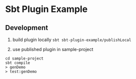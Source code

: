 # Sbt Plugin Example

## Development

1. build plugin locally
`sbt sbt-plugin-example/publishLocal`

2. use published plugin in sample-project
```
cd sample-project
sbt compile
> genDemo
> test:genDemo
```
